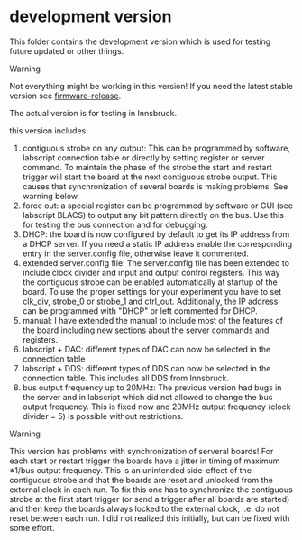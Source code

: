 # development version

This folder contains the development version which is used for testing future updated or other things. 

> [!WARNING]
> Not everything might be working in this version! If you need the latest stable version see [firmware-release](https://github.com/INO-quantum/FPGA-SoC-experiment-control/tree/main/firmware-release).

The actual version is for testing in Innsbruck.

this version includes:
1. contiguous strobe on any output: 
  This can be programmed by software, labscript connection table or directly by setting register or server command. To maintain the phase of the strobe the start and restart trigger will start the board at the next contiguous strobe output. This causes that synchronization of several boards is making problems. See warning below.
2. force out:
  a special register can be programmed by software or GUI (see labscript BLACS) to output any bit pattern directly on the bus. Use this for testing the bus connection and for debugging. 
3. DHCP:
  the board is now configured by default to get its IP address from a DHCP server. If you need a static IP address enable the corresponding entry in the server.config file, otherwise leave it commented.
4. extended server.config file:
  The server.config file has been extended to include clock divider and input and output control registers. This way the contiguous strobe can be enabled automatically at startup of the board. To use the proper settings for your experiment you have to set clk_div, strobe_0 or strobe_1 and ctrl_out. Additionally, the IP address can be programmed with "DHCP" or left commented for DHCP.
5. manual:
  I have extended the manual to include most of the features of the board including new sections about the server commands and registers.
6. labscript + DAC:
  different types of DAC can now be selected in the connection table
7. labscript + DDS:
  different types of DDS can now be selected in the connection table. This includes all DDS from Innsbruck.
8. bus output frequency up to 20MHz:
  The previous version had bugs in the server and in labscript which did not allowed to change the bus output frequency. This is fixed now and 20MHz output frequency (clock divider = 5) is possible without restrictions.

> [!WARNING]
> This version has problems with synchronization of serveral boards! For each start or restart trigger the boards have a jitter in timing of maximum ±1/bus output frequency. This is an unintended side-effect of the contiguous strobe and that the boards are reset and unlocked from the external clock in each run. To fix this one has to synchronize the contiguous strobe at the first start trigger (or send a trigger after all boards are started) and then keep the boards always locked to the external clock, i.e. do not reset between each run. I did not realized this initially, but can be fixed with some effort. 


